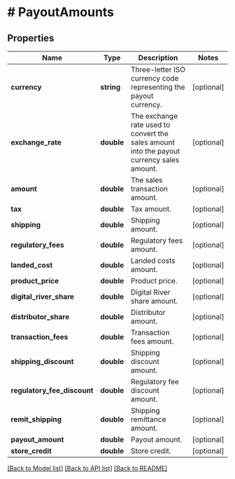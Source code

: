 # # PayoutAmounts

## Properties

Name | Type | Description | Notes
------------ | ------------- | ------------- | -------------
**currency** | **string** | Three-letter ISO currency code representing the payout currency. | [optional] 
**exchange_rate** | **double** | The exchange rate used to convert the sales amount into the payout currency sales amount. | [optional] 
**amount** | **double** | The sales transaction amount. | [optional] 
**tax** | **double** | Tax amount. | [optional] 
**shipping** | **double** | Shipping amount. | [optional] 
**regulatory_fees** | **double** | Regulatory fees amount. | [optional] 
**landed_cost** | **double** | Landed costs amount. | [optional] 
**product_price** | **double** | Product price. | [optional] 
**digital_river_share** | **double** | Digital River share amount. | [optional] 
**distributor_share** | **double** | Distributor amount. | [optional] 
**transaction_fees** | **double** | Transaction fees amount. | [optional] 
**shipping_discount** | **double** | Shipping discount amount. | [optional] 
**regulatory_fee_discount** | **double** | Regulatory fee discount amount. | [optional] 
**remit_shipping** | **double** | Shipping remittance amount. | [optional] 
**payout_amount** | **double** | Payout amount. | [optional] 
**store_credit** | **double** | Store credit. | [optional] 

[[Back to Model list]](../../README.md#documentation-for-models) [[Back to API list]](../../README.md#documentation-for-api-endpoints) [[Back to README]](../../README.md)


